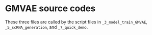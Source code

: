 # GMVAE source codes
These three files are called by the script files in `_3_model_train_GMVAE`, `_5_scRNA_generation`, and `_7_quick_demo`.
